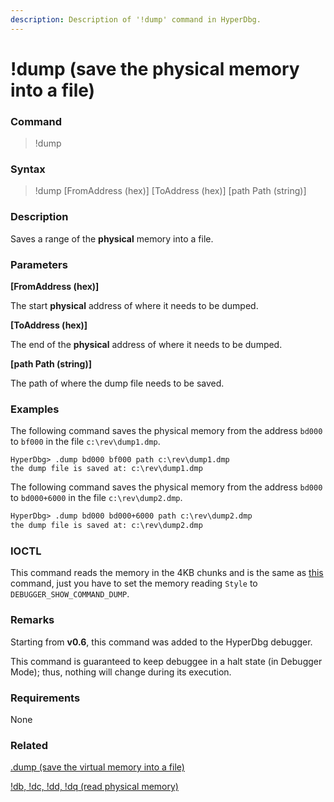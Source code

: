 ```yaml
---
description: Description of '!dump' command in HyperDbg.
---
```


# !dump (save the physical memory into a file)

### Command

> !dump

### Syntax

> !dump \[FromAddress (hex)] \[ToAddress (hex)] \[path Path (string)]

### Description

Saves a range of the **physical** memory into a file.

### Parameters

**\[FromAddress (hex)]**

The start **physical** address of where it needs to be dumped.

**\[ToAddress (hex)]**

The end of the **physical** address of where it needs to be dumped.

**\[path Path (string)]**

The path of where the dump file needs to be saved.

### Examples

The following command saves the physical memory from the address `bd000` to `bf000` in the file  `c:\rev\dump1.dmp`.

```
HyperDbg> .dump bd000 bf000 path c:\rev\dump1.dmp
the dump file is saved at: c:\rev\dump1.dmp
```

The following command saves the physical memory from the address `bd000` to `bd000+6000` in the file  `c:\rev\dump2.dmp`.

```diff
HyperDbg> .dump bd000 bd000+6000 path c:\rev\dump2.dmp
the dump file is saved at: c:\rev\dump2.dmp
```

### IOCTL

This command reads the memory in the 4KB chunks and is the same as [this](https://docs.hyperdbg.org/commands/extension-commands/d#ioctl) command, just you have to set the memory reading `Style` to `DEBUGGER_SHOW_COMMAND_DUMP`.

### Remarks

Starting from **v0.6**, this command was added to the HyperDbg debugger.

This command is guaranteed to keep debuggee in a halt state (in Debugger Mode); thus, nothing will change during its execution.

### Requirements

None

### Related

[.dump (save the virtual memory into a file)](https://docs.hyperdbg.org/commands/meta-commands/.dump)

[!db, !dc, !dd, !dq (read physical memory)](https://docs.hyperdbg.org/commands/extension-commands/d)
